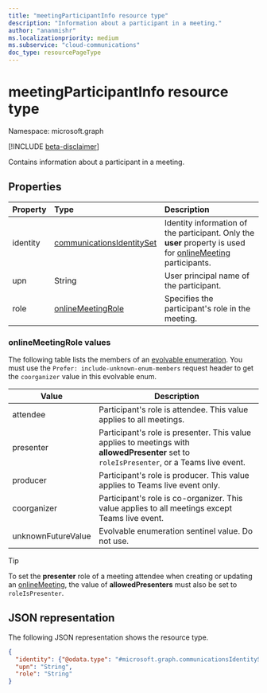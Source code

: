 ```yaml
---
title: "meetingParticipantInfo resource type"
description: "Information about a participant in a meeting."
author: "ananmishr"
ms.localizationpriority: medium
ms.subservice: "cloud-communications"
doc_type: resourcePageType
---
```


# meetingParticipantInfo resource type

Namespace: microsoft.graph

[!INCLUDE [beta-disclaimer](../../includes/beta-disclaimer.md)]

Contains information about a participant in a meeting.

## Properties

| Property | Type             | Description                 |
| :------- | :-------------------- | :------------------------------ |
| identity | [communicationsIdentitySet](communicationsIdentitySet.md) | Identity information of the participant. Only the **user** property is used for [onlineMeeting](onlinemeeting.md) participants.          |
| upn      | String                        | User principal name of the participant.             |
| role     | [onlineMeetingRole](#onlinemeetingrole-values)     | Specifies the participant's role in the meeting.|

### onlineMeetingRole values

The following table lists the members of an [evolvable enumeration](/graph/best-practices-concept#handling-future-members-in-evolvable-enumerations). You must use the `Prefer: include-unknown-enum-members` request header to get the `coorganizer` value in this evolvable enum.

| Value              | Description                                                            |
| ------------------ | ---------------------------------------------------------------------- |
| attendee            | Participant's role is attendee. This value applies to all meetings.   |
| presenter           | Participant's role is presenter. This value applies to meetings with **allowedPresenter** set to `roleIsPresenter`, or a Teams live event. |
| producer            | Participant's role is producer. This value applies to Teams live event only.  |
| coorganizer | Participant's role is co-organizer. This value applies to all meetings except Teams live event. |
| unknownFutureValue | Evolvable enumeration sentinel value. Do not use. |

> [!TIP]
>
> To set the **presenter** role of a meeting attendee when creating or updating an [onlineMeeting](onlinemeeting.md), the value of **allowedPresenters** must also be set to `roleIsPresenter`.

## JSON representation

The following JSON representation shows the resource type.

<!-- {
  "blockType": "resource",
  "optionalProperties": [

  ],
  "@odata.type": "microsoft.graph.meetingParticipantInfo"
}-->
```json
{
  "identity": {"@odata.type": "#microsoft.graph.communicationsIdentitySet"},
  "upn": "String",
  "role": "String"
}
```

<!-- uuid: 8fcb5dbc-d5aa-4681-8e31-b001d5168d79
2015-10-25 14:57:30 UTC -->
<!--
{
  "type": "#page.annotation",
  "description": "meetingParticipantInfo resource",
  "keywords": "",
  "section": "documentation",
  "tocPath": "",
  "suppressions": []
}
-->


